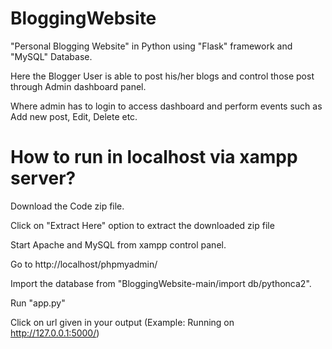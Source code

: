 # BloggingWebsite
"Personal Blogging Website" in Python using "Flask" framework and "MySQL" Database.

 Here the Blogger User is able to post his/her blogs and control those post through Admin dashboard panel.
 
 Where admin has to login to access dashboard and perform events such as Add new post, Edit, Delete etc.

# How to run in localhost via xampp server?
  Download the Code zip file.
  
  Click on "Extract Here" option to extract the downloaded zip file
  
  Start Apache and MySQL from xampp control panel.
  
  Go to http://localhost/phpmyadmin/
  
  Import the database from "BloggingWebsite-main/import db/pythonca2".
  
  Run "app.py" 
  
  Click on url given in your output (Example: Running on http://127.0.0.1:5000/) 
